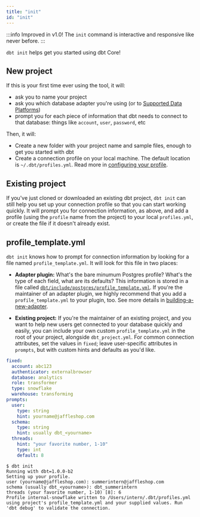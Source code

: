 ```yaml
---
title: "init"
id: "init"
---
```


:::info Improved in v1.0!
The `init` command is interactive and responsive like never before.
:::

`dbt init` helps get you started using dbt Core!

## New project

If this is your first time ever using the tool, it will:
- ask you to name your project
- ask you which database adapter you're using (or to [Supported Data Platforms](supported-data-platforms))
- prompt you for each piece of information that dbt needs to connect to that database: things like `account`, `user`, `password`, etc

Then, it will:
- Create a new folder with your project name and sample files, enough to get you started with dbt
- Create a connection profile on your local machine. The default location is `~/.dbt/profiles.yml`. Read more in [configuring your profile](configure-your-profile).

## Existing project

If you've just cloned or downloaded an existing dbt project, `dbt init` can still help you set up your connection profile so that you can start working quickly. It will prompt you for connection information, as above, and add a profile (using the `profile` name from the project) to your local `profiles.yml`, or create the file if it doesn't already exist.

## profile_template.yml

`dbt init` knows how to prompt for connection information by looking for a file named `profile_template.yml`. It will look for this file in two places:

- **Adapter plugin:** What's the bare minumum Postgres profile? What's the type of each field, what are its defaults? This information is stored in a file called [`dbt/include/postgres/profile_template.yml`](https://github.com/dbt-labs/dbt-core/blob/main/plugins/postgres/dbt/include/postgres/profile_template.yml). If you're the maintainer of an adapter plugin, we highly recommend that you add a `profile_template.yml` to your plugin, too. See more details in [building-a-new-adapter](building-a-new-adapter).

- **Existing project:** If you're the maintainer of an existing project, and you want to help new users get connected to your database quickly and easily, you can include your own custom `profile_template.yml` in the root of your project, alongside `dbt_project.yml`. For common connection attributes, set the values in `fixed`; leave user-specific attributes in `prompts`, but with custom hints and defaults as you'd like.

<File name='profile_template.yml'>

```yml
fixed:
  account: abc123
  authenticator: externalbrowser
  database: analytics
  role: transformer
  type: snowflake
  warehouse: transforming
prompts:
  user:
    type: string
    hint: yourname@jaffleshop.com
  schema:
    type: string
    hint: usually dbt_<yourname>
  threads:
    hint: "your favorite number, 1-10"
    type: int
    default: 8
```

</File>

```
$ dbt init
Running with dbt=1.0.0-b2
Setting up your profile.
user (yourname@jaffleshop.com): summerintern@jaffleshop.com
schema (usually dbt_<yourname>): dbt_summerintern
threads (your favorite number, 1-10) [8]: 6
Profile internal-snowflake written to /Users/intern/.dbt/profiles.yml using project's profile_template.yml and your supplied values. Run 'dbt debug' to validate the connection.
```